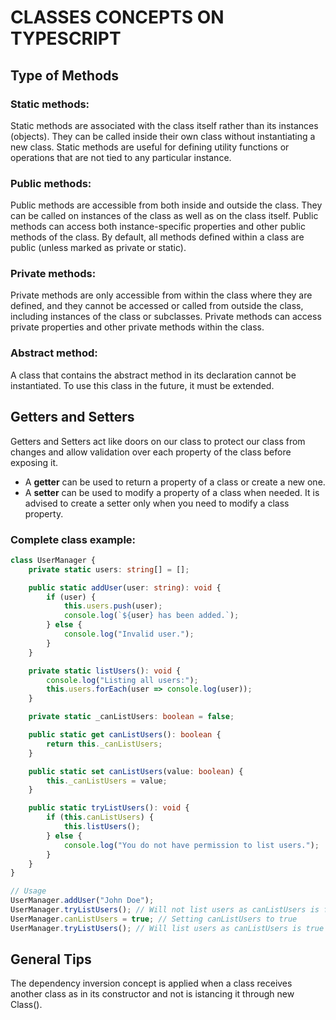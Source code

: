 # CLASSES CONCEPTS ON TYPESCRIPT

## Type of Methods

### Static methods:
Static methods are associated with the class itself rather than its instances (objects). They can be called inside their own class without instantiating a new class. Static methods are useful for defining utility functions or operations that are not tied to any particular instance.

### Public methods:
Public methods are accessible from both inside and outside the class. They can be called on instances of the class as well as on the class itself. Public methods can access both instance-specific properties and other public methods of the class. By default, all methods defined within a class are public (unless marked as private or static).

### Private methods:
Private methods are only accessible from within the class where they are defined, and they cannot be accessed or called from outside the class, including instances of the class or subclasses. Private methods can access private properties and other private methods within the class.

### Abstract method:
A class that contains the abstract method in its declaration cannot be instantiated. To use this class in the future, it must be extended.

## Getters and Setters
Getters and Setters act like doors on our class to protect our class from changes and allow validation over each property of the class before exposing it. 

- A **getter** can be used to return a property of a class or create a new one.
- A **setter** can be used to modify a property of a class when needed. It is advised to create a setter only when you need to modify a class property.

### Complete class example:
```typescript
class UserManager {
    private static users: string[] = [];

    public static addUser(user: string): void {
        if (user) {
            this.users.push(user);
            console.log(`${user} has been added.`);
        } else {
            console.log("Invalid user.");
        }
    }

    private static listUsers(): void {
        console.log("Listing all users:");
        this.users.forEach(user => console.log(user));
    }

    private static _canListUsers: boolean = false;

    public static get canListUsers(): boolean {
        return this._canListUsers;
    }

    public static set canListUsers(value: boolean) {
        this._canListUsers = value;
    }

    public static tryListUsers(): void {
        if (this.canListUsers) {
            this.listUsers();
        } else {
            console.log("You do not have permission to list users.");
        }
    }
}

// Usage
UserManager.addUser("John Doe");
UserManager.tryListUsers(); // Will not list users as canListUsers is false by default
UserManager.canListUsers = true; // Setting canListUsers to true
UserManager.tryListUsers(); // Will list users as canListUsers is true

```
## General Tips

The dependency inversion concept is applied when a class receives another class as in its constructor and not is istancing it through new Class().
